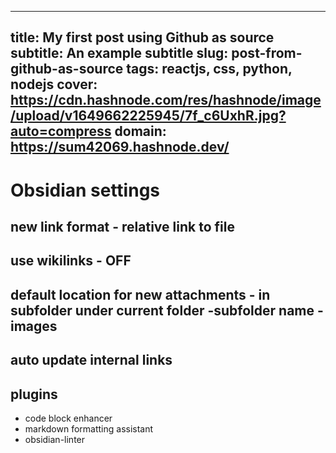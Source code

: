 
---
title: My first post using Github as source
subtitle: An example subtitle
slug: post-from-github-as-source
tags: reactjs, css, python, nodejs
cover: https://cdn.hashnode.com/res/hashnode/image/upload/v1649662225945/7f_c6UxhR.jpg?auto=compress
domain: https://sum42069.hashnode.dev/
---


# Obsidian settings


## new link format - relative link to file

## use wikilinks - OFF

## default location for new attachments - in subfolder under current folder -subfolder name -images

## auto update internal links


## plugins
- code block enhancer
- markdown formatting assistant
- obsidian-linter 